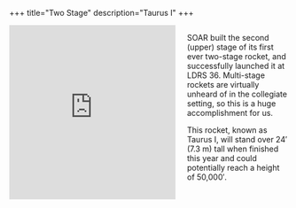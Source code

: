 +++
title="Two Stage"
description="Taurus I"
+++

<div class="columns">
<iframe width="560" height="315" src="https://www.youtube-nocookie.com/embed/HgDD-8AaiSQ" frameborder="0" allow="accelerometer; autoplay; encrypted-media; gyroscope; picture-in-picture" allowfullscreen></iframe>

<div class="column">
<p>
SOAR built the second (upper) stage of its first ever two-stage rocket, and successfully launched it at LDRS 36. Multi-stage rockets are virtually unheard of in the collegiate setting, so this is a huge accomplishment for us.

This rocket, known as Taurus I, will stand over 24′ (7.3 m) tall when finished this year and could potentially reach a height of 50,000′.
</p>
</div>
</div>